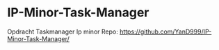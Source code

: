 # IP-Minor-Task-Manager
Opdracht Taskmanager Ip minor
Repo: https://github.com/YanD999/IP-Minor-Task-Manager/

